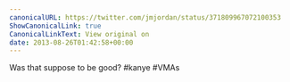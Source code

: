 ```yaml
---
canonicalURL: https://twitter.com/jmjordan/status/371809967072100353
ShowCanonicalLink: true
CanonicalLinkText: View original on
date: 2013-08-26T01:42:58+00:00
---
```

Was that suppose to be good? #kanye #VMAs